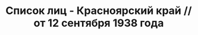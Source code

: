 ---
title: Список лиц - Красноярский край // от 12 сентября 1938 года
description: РГАСПИ, ф.17, оп.171, дело 419, лист 8
images:
- /disk/pictures/v11/17-171-419-008.jpg
- /disk/pictures/v11/17-171-419-009.jpg
- /disk/pictures/v11/17-171-419-010.jpg
- /disk/pictures/v11/17-171-419-011.jpg
- /disk/pictures/v11/17-171-419-012.jpg
---